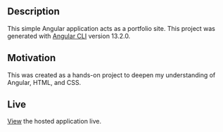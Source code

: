 ## Description

This simple Angular application acts as a portfolio site. This project was generated with [Angular CLI](https://github.com/angular/angular-cli) version 13.2.0. 

## Motivation

This was created as a hands-on project to deepen my understanding of Angular, HTML, and CSS.

## Live

[View](https://deepakmohansingh.github.io/about-me-angular-spa/) the hosted application live.
